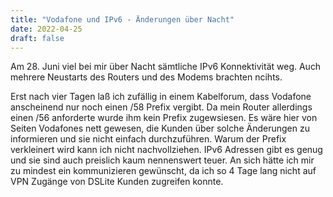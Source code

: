 ```yaml
---
title: "Vodafone und IPv6 - Änderungen über Nacht"
date: 2022-04-25
draft: false
---
```


Am 28. Juni viel bei mir über Nacht sämtliche IPv6 Konnektivität weg.
Auch mehrere Neustarts des Routers und des Modems brachten ncihts.

Erst nach vier Tagen laß ich zufällig in einem Kabelforum, dass Vodafone anscheinend nur noch einen /58 Prefix vergibt. Da mein Router allerdings einen /56 anforderte wurde ihm kein Prefix zugewsiesen. Es wäre hier von Seiten Vodafones nett gewesen, die Kunden über solche Änderungen zu informieren und sie nicht einfach durchzuführen.
Warum der Prefix verkleinert wird kann ich nicht nachvollziehen. IPv6 Adressen gibt es genug und sie sind auch preislich kaum nennenswert teuer.
An sich hätte ich mir zu mindest ein kommunizieren gewünscht, da ich so 4 Tage lang nicht auf VPN Zugänge von DSLite Kunden zugreifen konnte.
